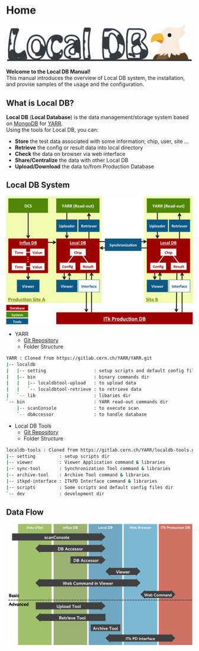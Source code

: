 # Home

![Local DB](images/localdb/logo.png)

**Welcome to the Local DB Manual!**<br>
This manual introduces the overview of Local DB system, the installation, and provise samples of the usage and the configuration.

## What is Local DB?
**Local DB** (**Local Database**) is the data management/storage system based on [MongoDB](https://docs.mongodb.com/) for [YARR](https://gitlab.cern.ch/YARR).<br>
Using the tools for Local DB, you can:

- **Store** the test data associated with some information; chip, user, site ...
- **Retrieve** the config or result data into local directory
- **Check** the data on browser via web interface
- **Share/Centralize** the data with other Local DB
- **Upload/Download** the data to/from Production Database

## Local DB System

![Local DB System Overview](images/localdb/overview.png)

- YARR
    - [Git Repository](https://gitlab.cern.ch/YARR/YARR)
    - Folder Structure

```bash
YARR : Cloned from https://gitlab.cern.ch/YARR/YARR.git
|-- localdb
|   |-- setting                  : setup scripts and default config files dir
|   |-- bin                      : binary commands dir
|   |   |-- localdbtool-upload   : to upload data
|   |   `-- localdbtool-retrieve : to retrieve data
|   `-- lib                      : libaries dir
`-- bin                          : YARR read-out commands dir
    |-- scanConsole              : to execute scan
    `-- dbAccessor               : to handle database
```

- Local DB Tools
    - [Git Repository](https://gitlab.cern.ch/YARR/localdb-tools)
    - Folder Structure

```bash
localdb-tools : Cloned from https://gitlab.cern.ch/YARR/localdb-tools.git
|-- setting         : setup scripts dir
|-- viewer          : Viewer Application command & libraries
|-- sync-tool       : Synchronization Tool command & libraries
|-- archive-tool    : Archive Tool command & libraries
|-- itkpd-interface : ITkPD Interface command & libraries
|-- scripts         : Some scripts and default config files dir
`-- dev             : development dir
```
## Data Flow

![Flow Chart in Local DB System](images/localdb/flow_chart.png)
